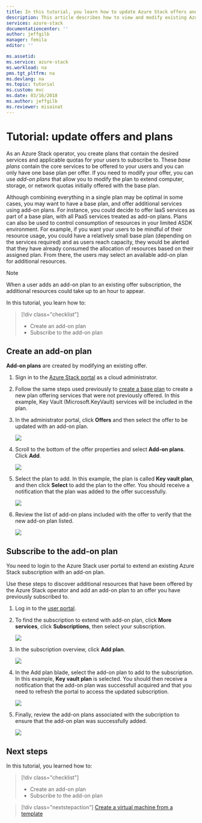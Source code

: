 ```yaml
---
title: In this tutorial, you learn how to update Azure Stack offers and plans | Microsoft Docs
description: This article describes how to view and modify existing Azure Stack offers and plans. 
services: azure-stack
documentationcenter: ''
author: jeffgilb
manager: femila
editor: ''

ms.assetid: 
ms.service: azure-stack
ms.workload: na
pms.tgt_pltfrm: na
ms.devlang: na
ms.topic: tutorial
ms.custom: mvc
ms.date: 03/16/2018
ms.author: jeffgilb
ms.reviewer: misainat
---
```


# Tutorial: update offers and plans
As an Azure Stack operator, you create plans that contain the desired services and applicable quotas for your users to subscribe to. These *base plans* contain the core services to be offered to your users and you can only have one base plan per offer. If you need to modify your offer, you can use *add-on plans* that allow you to modify the plan to extend computer, storage, or network quotas initially offered with the base plan. 

Although combining everything in a single plan may be optimal in some cases, you may want to have a base plan, and offer additional services using add-on plans. For instance, you could decide to offer IaaS services as part of a base plan, with all PaaS services treated as add-on plans. Plans can also be used to control consumption of resources in your limited ASDK environment. For example, if you want your users to be mindful of their resource usage, you could have a relatively small base plan (depending on the services required) and as users reach capacity, they would be alerted that they have already consumed the allocation of resources based on their assigned plan. From there, the users may select an available add-on plan for additional resources. 

> [!NOTE]
> When a user adds an add-on plan to an existing offer subscription, the additional resources could take up to an hour to appear. 

In this tutorial, you learn how to:

> [!div class="checklist"]
> * Create an add-on plan 
> * Subscribe to the add-on plan

## Create an add-on plan
**Add-on plans** are created by modifying an existing offer.

1. Sign in to the [Azure Stack portal](https://adminportal.local.azurestack.external) as a cloud administrator.
2. Follow the same steps used previously to [create a base plan](asdk-offer-services.md) to create a new plan offering services that were not previously offered. In this example, Key Vault (Microsoft.KeyVault) services will be included in the plan.
3. In the administrator portal, click **Offers** and then select the offer to be updated with an add-on plan.

   ![](media/asdk-update-offers/1.PNG)

4.  Scroll to the bottom of the offer properties and select **Add-on plans**. Click **Add**.
   
    ![](media/asdk-update-offers/2.PNG)

5. Select the plan to add. In this example, the plan is called **Key vault plan**, and then click **Select** to add the plan to the offer. You should receive a notification that the plan was added to the offer successfully.
   
    ![](media/asdk-update-offers/3.PNG)

6. Review the list of add-on plans included with the offer to verify that the new add-on plan listed.
   
    ![](media/asdk-update-offers/4.PNG)

## Subscribe to the add-on plan
You need to login to the Azure Stack user portal to extend an existing Azure Stack subscription with an add-on plan.

Use these steps to discover additional resources that have been offered by the Azure Stack operator and add an add-on plan to an offer you have previously subscribed to.

1. Log in to the [user portal](https://portal.local.azurestack.external).
2. To find the subscription to extend with add-on plan, click **More services**, click **Subscriptions**, then select your subscription.
   
    ![](media/asdk-update-offers/5.PNG)

3.  In the subscription overview, click **Add plan**.
   
    ![](media/asdk-update-offers/6.PNG)

4. In the Add plan blade, select the add-on plan to add to the subscription. In this example, **Key vault plan** is selected. You should then receive a notification that the add-on plan was successfull acquired and that you need to refresh the portal to access the updated subscription.
   
    ![](media/asdk-update-offers/7.PNG)

5. Finally, review the add-on plans associated with the subcription to ensure that the add-on plan was successfully added.
   
    ![](media/asdk-update-offers/8.PNG)


## Next steps

In this tutorial, you learned how to:

> [!div class="checklist"]
> * Create an add-on plan 
> * Subscribe to the add-on plan

> [!div class="nextstepaction"]
> [Create a virtual machine from a template](asdk-create-vm-template.md)

